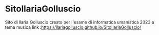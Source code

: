 # SitoIlariaGolluscio
Sito di Ilaria Golluscio creato per l'esame di informatica umanistica 2023 a tema musica 
link :https://ilariagolluscio.github.io/SitoIlariaGolluscio/ 

